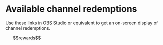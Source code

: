 # Available channel redemptions

Use these links in OBS Studio or equivalent to get an on-screen display of channel redemptions.

<ul id=rewards>$$rewards$$</ul>
